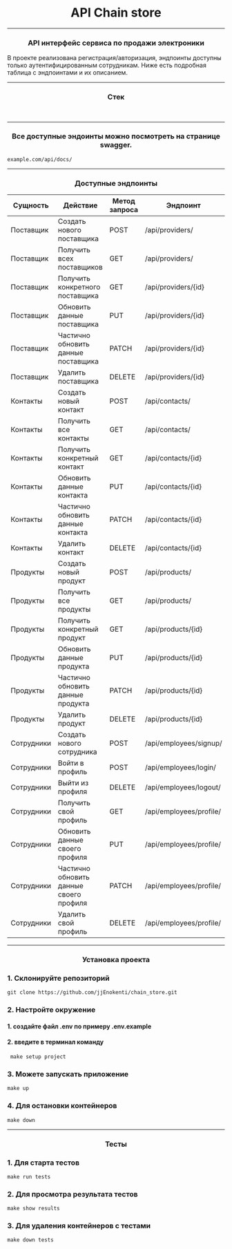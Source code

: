 <h1 align="center">API Chain store</h1>

---

<h3 align="center">API интерфейс сервиса по продажи электроники</h3>
<p>В проекте реализована регистрация/авторизация,
эндпоинты доступны только аутентифицированным сотрудникам.
Ниже есть подробная таблица с эндпоинтами и их описанием.

---
<h3 align="center">Стек</h3>
<p align="center">
<img src="https://img.shields.io/badge/Python-3.10-yellow?&logo=appveyor" alt="">
<img src="https://img.shields.io/badge/PostgreSQL-15.1-orange?logo=appveyor" alt="">
<img src="https://img.shields.io/badge/Django-4.2.2-green?logo=appveyor" alt="">
<img src="https://img.shields.io/badge/DRF-3.14.0-green?logo=appveyor" alt="">
<img src="https://img.shields.io/badge/Docker-blue?logo=appveyor" alt="">
<img src="https://img.shields.io/badge/Docker-compose-blue?logo=appveyor" alt="">
<img src="https://img.shields.io/badge/Gunicorn-20.1.0-green?logo=appveyor" alt="">
<img src="https://img.shields.io/badge/Pytest django-4.5.2-green?logo=appveyor" alt="">
</p>

---

<h3 align="center">Все доступные эндоинты можно посмотреть на странице swagger.</h3>

    example.com/api/docs/

---

<h3 align="center">Доступные эндпоинты</h3>
<table>
  <thead>
    <tr>
      <th>Сущность</th>
      <th>Действие</th>
      <th>Метод запроса</th>
      <th>Эндпоинт</th>
    </tr>
  </thead>
  <tbody>
    <tr>
      <td>Поставщик</td>
      <td>Создать нового поставщика</td>
      <td>POST</td>
      <td>/api/providers/</td>
    </tr>
    <tr>
      <td>Поставщик</td>
      <td>Получить всех поставщиков</td>
      <td>GET</td>
      <td>/api/providers/</td>
    </tr>
    <tr>
      <td>Поставщик</td>
      <td>Получить конкретного поставщика</td>
      <td>GET</td>
      <td>/api/providers/{id}</td>
    </tr>
    <tr>
      <td>Поставщик</td>
      <td>Обновить данные поставщика</td>
      <td>PUT</td>
      <td>/api/providers/{id}</td>
    </tr>
    <tr>
      <td>Поставщик</td>
      <td>Частично обновить данные поставщика</td>
      <td>PATCH</td>
      <td>/api/providers/{id}</td>
    </tr>
    <tr>
      <td>Поставщик</td>
      <td>Удалить поставщика</td>
      <td>DELETE</td>
      <td>/api/providers/{id}</td>
    </tr>
    <tr>
      <td>Контакты</td>
      <td>Создать новый контакт</td>
      <td>POST</td>
      <td>/api/contacts/</td>
    </tr>
    <tr>
      <td>Контакты</td>
      <td>Получить все контакты</td>
      <td>GET</td>
      <td>/api/contacts/</td>
    </tr>
    <tr>
      <td>Контакты</td>
      <td>Получить конкретный контакт</td>
      <td>GET</td>
      <td>/api/contacts/{id}</td>
    </tr>
    <tr>
      <td>Контакты</td>
      <td>Обновить данные контакта</td>
      <td>PUT</td>
      <td>/api/contacts/{id}</td>
    </tr>
    <tr>
      <td>Контакты</td>
      <td>Частично обновить данные контакта</td>
      <td>PATCH</td>
      <td>/api/contacts/{id}</td>
    </tr>
    <tr>
      <td>Контакты</td>
      <td>Удалить контакт</td>
      <td>DELETE</td>
      <td>/api/contacts/{id}</td>
    </tr>
    <tr>
      <td>Продукты</td>
      <td>Создать новый продукт</td>
      <td>POST</td>
      <td>/api/products/</td>
    </tr>
    <tr>
      <td>Продукты</td>
      <td>Получить все продукты</td>
      <td>GET</td>
      <td>/api/products/</td>
    </tr>
    <tr>
      <td>Продукты</td>
      <td>Получить конкретный продукт</td>
      <td>GET</td>
      <td>/api/products/{id}</td>
    </tr>
    <tr>
      <td>Продукты</td>
      <td>Обновить данные продукта</td>
      <td>PUT</td>
      <td>/api/products/{id}</td>
    </tr>
    <tr>
      <td>Продукты</td>
      <td>Частично обновить данные продукта</td>
      <td>PATCH</td>
      <td>/api/products/{id}</td>
    </tr>
    <tr>
      <td>Продукты</td>
      <td>Удалить продукт</td>
      <td>DELETE</td>
      <td>/api/products/{id}</td>
    </tr>
    <tr>
      <td>Сотрудники</td>
      <td>Создать нового сотрудника</td>
      <td>POST</td>
      <td>/api/employees/signup/</td>
    </tr>
    <tr>
      <td>Сотрудники</td>
      <td>Войти в профиль</td>
      <td>POST</td>
      <td>/api/employees/login/</td>
    </tr>
    <tr>
      <td>Сотрудники</td>
      <td>Выйти из профиля</td>
      <td>DELETE</td>
      <td>/api/employees/logout/</td>
    </tr>
    <tr>
      <td>Сотрудники</td>
      <td>Получить свой профиль</td>
      <td>GET</td>
      <td>/api/employees/profile/</td>
    </tr>
    <tr>
      <td>Сотрудники</td>
      <td>Обновить данные своего профиля</td>
      <td>PUT</td>
      <td>/api/employees/profile/</td>
    </tr>
    <tr>
      <td>Сотрудники</td>
      <td>Частично обновить данные своего профиля</td>
      <td>PATCH</td>
      <td>/api/employees/profile/</td>
    </tr>
    <tr>
      <td>Сотрудники</td>
      <td>Удалить свой профиль</td>
      <td>DELETE</td>
      <td>/api/employees/profile/</td>
    </tr>
  </tbody>
</table>

---

<h3 align="center">Установка проекта</h3>

### 1. Склонируйте репозиторий
    git clone https://github.com/jjEnokenti/chain_store.git

### 2. Настройте окружение
#### 1. создайте файл .env по примеру .env.example
#### 2. введите в терминал команду
     make setup project

### 3. Можете запускать приложение
    make up
### 4. Для остановки контейнеров
    make down

---
<h3 align="center">Тесты</h3>

### 1. Для старта тестов
    make run tests

### 2. Для просмотра результата тестов
    make show results

### 3. Для удаления контейнеров с тестами
    make down tests
